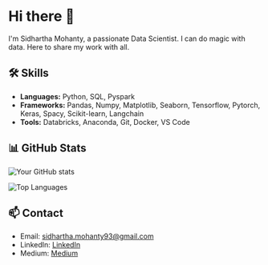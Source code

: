 # Hi there 👋

I'm Sidhartha Mohanty, a passionate Data Scientist. I can do magic with data. Here to share my work with all.

## 🛠️ Skills

- **Languages:** Python, SQL, Pyspark
- **Frameworks:** Pandas, Numpy, Matplotlib, Seaborn, Tensorflow, Pytorch, Keras, Spacy, Scikit-learn, Langchain
- **Tools:** Databricks, Anaconda, Git, Docker, VS Code

## 📊 GitHub Stats

![Your GitHub stats](https://github-readme-stats.vercel.app/api?username=kid-sid&show_icons=true&theme=radical)

![Top Languages](https://github-readme-stats.vercel.app/api/top-langs/?username=kid-sid&layout=compact&theme=radical)

## 📫 Contact

- Email: sidhartha.mohanty93@gmail.com
- LinkedIn: [LinkedIn](https://www.linkedin.com/in/smohanty93/)
- Medium: [Medium](https://www.medium.com/@mohanty93/)
  
